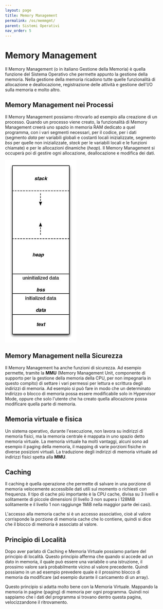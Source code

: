 ```yaml
---
layout: page
title: Memory Management
permalink: /os/memmgmt/
parent: Sistemi Operativi
nav_order: 5
---
```


# Memory Management

Il Memory Management (o in italiano Gestione della Memoria) è quella funzione del Sistema Operativo che permette appunto la gestione della memoria. Nella gestione della memoria ricadono tutte quelle funzionalità di allocazione e deallocazione, registrazione delle attività e gestione dell'I/O sulla memoria e molto altro.

## Memory Management nei Processi

Il Memory Management possiamo ritrovarlo ad esempio alla creazione di un processo. Quando un processo viene creato, la funzionalità di Memory Management creerà uno spazio in memoria RAM dedicato a quel programma, con i vari segmenti necessari, per il codice, per i dati (segmento _data_ per variabili globali e costanti locali inizializzate, segmento _bss_ per quelle non inizializzate, _stack_ per le variabili locali e le funzioni chiamate) e per le allocazioni dinamiche (_heap_).
Il Memory Management si occuperà poi di gestire ogni allocazione, deallocazione e modifica dei dati.

![memlayout](../assets/images/processmemlayout.jpg)


## Memory Management nella Sicurezza

Il Memory Management ha anche funzioni di sicurezza. Ad esempio permette, tramite la **MMU** (Memory Management Unit, componente di supporto per la gestione della memoria della CPU, per non impegnarla in questo compito) di settare i vari permessi per lettura e scrittura degli indirizzi di memoria. Ad esempio si può fare in modo che un determinato indirizzo o blocco di memoria possa essere modificabile solo in Hypervisor Mode, oppure che solo l'utente che ha creato quella allocazione possa modificare quella parte di memoria.

## Memoria virtuale e fisica

Un sistema operativo, durante l'esecuzione, non lavora su indirizzi di memoria fisici, ma la memoria centrale è mappata in uno spazio detto memoria virtuale. La memoria virtuale ha molti vantaggi, alcuni sono ad esempio il paging della memoria, il mapping di varie porzioni fisiche in diverse posizioni virtuali.
La traduzione degli indirizzi di memoria virtuale ad indirizzi fisici spetta alla **MMU**.

## Caching

Il caching è quella operazione che permette di salvare in una porzione di memoria velocemente accessibile dati utili sul momento o richiesti con frequenza. Il tipo di cache più importante è la CPU cache, divisa su 3 livelli e solitamente di piccole dimensioni (il livello 3 non supera i 128MiB solitamente e il livello 1 non raggiunge 1MiB nella maggior parte dei casi).

L'accesso alla memoria cache si è un accesso associativo, cioè al valore corrisponde la porzione di memoria cache che lo contiene, quindi si dice che il blocco di memoria è associato al valore.

## Principio di Località

Dopo aver parlato di Caching e Memoria Virtuale possiamo parlare del principio di località. Questo principio afferma che quando si accede ad un dato in memoria, il quale può essere una variabile o una istruzione, il prossimo valore sarà probabilmente vicino al valore precedente. Quindi possiamo in un ad esempio prevedere quale è il prossimo blocco di memoria da modificare (ad esempio durante il caricamento di un array).

Questo principio si adatta molto bene con la Memoria Virtuale. Mappando la memoria in pagine (paging) di memoria per ogni programma. Quindi noi sappiamo che i dati del programma si trovano dentro questa pagina, velocizzandone il ritrovamento.